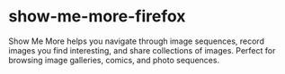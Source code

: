 # show-me-more-firefox
Show Me More helps you navigate through image sequences, record images you find interesting, and share collections of images. Perfect for browsing image galleries, comics, and photo sequences. 
